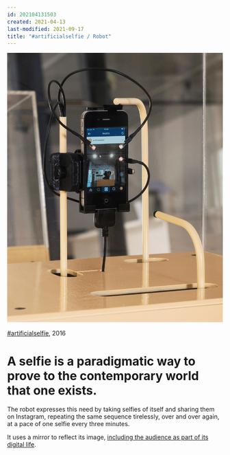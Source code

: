 ```yaml
---
id: 202104131503
created: 2021-04-13
last-modified: 2021-09-17
title: "#artificialselfie / Robot"
---
```

![](../assets/202104131503.jpg)

[#artificialselfie](202104131142), 2016

# A selfie is a paradigmatic way to prove to the contemporary world that one exists.

The robot expresses this need by taking selfies of itself and sharing them on Instagram, repeating the same sequence tirelessly, over and over again, at a pace of one selfie every three minutes.

It uses a mirror to reflect its image, [including the audience as part of its digital life](202104131147).